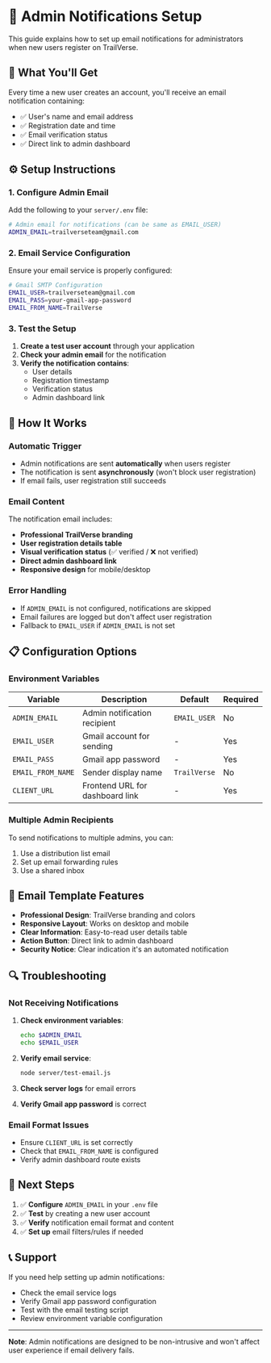 # 📧 Admin Notifications Setup

This guide explains how to set up email notifications for administrators when new users register on TrailVerse.

## 🎯 **What You'll Get**

Every time a new user creates an account, you'll receive an email notification containing:
- ✅ User's name and email address
- ✅ Registration date and time
- ✅ Email verification status
- ✅ Direct link to admin dashboard

## ⚙️ **Setup Instructions**

### 1. **Configure Admin Email**

Add the following to your `server/.env` file:

```bash
# Admin email for notifications (can be same as EMAIL_USER)
ADMIN_EMAIL=trailverseteam@gmail.com
```

### 2. **Email Service Configuration**

Ensure your email service is properly configured:

```bash
# Gmail SMTP Configuration
EMAIL_USER=trailverseteam@gmail.com
EMAIL_PASS=your-gmail-app-password
EMAIL_FROM_NAME=TrailVerse
```

### 3. **Test the Setup**

1. **Create a test user account** through your application
2. **Check your admin email** for the notification
3. **Verify the notification contains**:
   - User details
   - Registration timestamp
   - Verification status
   - Admin dashboard link

## 🔧 **How It Works**

### **Automatic Trigger**
- Admin notifications are sent **automatically** when users register
- The notification is sent **asynchronously** (won't block user registration)
- If email fails, user registration still succeeds

### **Email Content**
The notification email includes:
- **Professional TrailVerse branding**
- **User registration details table**
- **Visual verification status** (✅ verified / ❌ not verified)
- **Direct admin dashboard link**
- **Responsive design** for mobile/desktop

### **Error Handling**
- If `ADMIN_EMAIL` is not configured, notifications are skipped
- Email failures are logged but don't affect user registration
- Fallback to `EMAIL_USER` if `ADMIN_EMAIL` is not set

## 📋 **Configuration Options**

### **Environment Variables**

| Variable | Description | Default | Required |
|----------|-------------|---------|----------|
| `ADMIN_EMAIL` | Admin notification recipient | `EMAIL_USER` | No |
| `EMAIL_USER` | Gmail account for sending | - | Yes |
| `EMAIL_PASS` | Gmail app password | - | Yes |
| `EMAIL_FROM_NAME` | Sender display name | `TrailVerse` | No |
| `CLIENT_URL` | Frontend URL for dashboard link | - | Yes |

### **Multiple Admin Recipients**

To send notifications to multiple admins, you can:
1. Use a distribution list email
2. Set up email forwarding rules
3. Use a shared inbox

## 🎨 **Email Template Features**

- **Professional Design**: TrailVerse branding and colors
- **Responsive Layout**: Works on desktop and mobile
- **Clear Information**: Easy-to-read user details table
- **Action Button**: Direct link to admin dashboard
- **Security Notice**: Clear indication it's an automated notification

## 🔍 **Troubleshooting**

### **Not Receiving Notifications**

1. **Check environment variables**:
   ```bash
   echo $ADMIN_EMAIL
   echo $EMAIL_USER
   ```

2. **Verify email service**:
   ```bash
   node server/test-email.js
   ```

3. **Check server logs** for email errors

4. **Verify Gmail app password** is correct

### **Email Format Issues**

- Ensure `CLIENT_URL` is set correctly
- Check that `EMAIL_FROM_NAME` is configured
- Verify admin dashboard route exists

## 🚀 **Next Steps**

1. ✅ **Configure** `ADMIN_EMAIL` in your `.env` file
2. ✅ **Test** by creating a new user account
3. ✅ **Verify** notification email format and content
4. ✅ **Set up** email filters/rules if needed

## 📞 **Support**

If you need help setting up admin notifications:
- Check the email service logs
- Verify Gmail app password configuration
- Test with the email testing script
- Review environment variable configuration

---

**Note**: Admin notifications are designed to be non-intrusive and won't affect user experience if email delivery fails.
